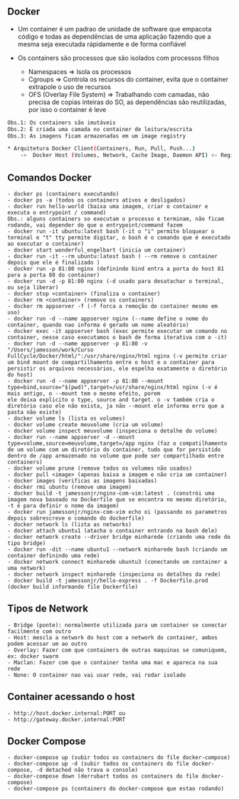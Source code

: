 ## Docker

- Um container é um padrao de unidade de software que empacota código e todas as dependências de uma aplicação fazendo que a mesma seja executada rápidamente e de forma confiável

- Os containers são processos que são isolados com processos filhos
	- Namespaces => Isola os processos
	- Cgroups => Controla os recursos do container, evita que o container extrapole o uso de recursos
	- OFS (Overlay File System) => Trabalhando com camadas, não precisa de copias inteiras do SO, as 		dependências são reutilizadas, por isso o container é leve

```sh	
Obs.1: Os containers são imutáveis
Obs.2: É criada uma camada no container de leitura/escrita
Obs.3: As imagens ficam armazenadas em um image registry
```
```sh
* Arquitetura Docker Client(Containers, Run, Pull, Push...) 	
	->	Docker Host (Volumes, Network, Cache Image, Daemon API)	<- Registry (Images)
```

## Comandos Docker

	- docker ps (containers executando)
	- docker ps -a (todos os containers ativos e desligados)
	- docker run hello-world (baixa uma imagem, criar o container e executa o entrypoint / command)
	Obs.: alguns containers so executam o processo e terminam, não ficam rodando, vai depender do que o entrypoint/command fazem
	- docker run -it ubuntu:latest bash (-it o "i" permite bloquear o terminal e "t" tty permite digitar, o bash é o comando que é executado ao executar o container)
	- docker start wonderful_engelbart (inicia um container)
	- docker run -it --rm ubuntu:latest bash ( --rm remove o container depois que ele é finalizado )
	- docker run -p 81:80 nginx (definindo bind entra a porta do host 81 para a porta 80 do container)
	- docker run -d -p 81:80 nginx (-d usado para desatachar o terminal, ou seja liberar)
	- docker stop <container> (finaliza o container)
	- docker rm <container> (remove os containers)
	- docker rm appserver -f (-f forca a remoção do container mesmo em uso)
	- docker run -d --name appserver nginx (--name define o nome do container, quando nao informa é gerado um nome aleatório)
	- docker exec -it appserver bash (exec permite executar um comando no container, nesse caso executamos o bash de forma iterativa com o -it)
	- docker run -d --name appserver -p 81:80 -v "/Users/jamesson/work/Curso FullCycle/Docker/html/":/usr/share/nginx/html nginx (-v permite criar um bind mount de compartilhamento entre o host e o container para persistir os arquivos necessários, ele espelha exatamente o diretório do host)
	- docker run -d --name appserver -p 81:80 --mount type=bind,source="$(pwd)",target=/usr/share/nginx/html nginx (-v é mais antigo, o --mount tem o mesmo efeito, porem
	ele deixa explicito o type, source and target. o -v também cria o diretório caso ele não exista, ja não --mount ele informa erro que a pasta não existe)
	- docker volume ls (lista os volumes)
	- docker volume create meuvolume (cria um volume)
	- docker volume inspect meuvolume (inspeciona o detalhe do volume)
	- docker run --name appserver -d --mount type=volume,source=meuvolume,target=/app nginx (faz o compatilhamento de um volume com um diretório do container, tudo que for persistido dentro de /app armazenado no volume que pode ser compartilhado entre containers)
	- docker volume prune (remove todos os volumes não usados)
	- docker pull <image> (apenas baixa a imagem e não cria um container)
	- docker images (verificas as imagens baixadas)
	- docker rmi ubuntu (remove uma imagem)
	- docker build -t jamessonjr/nginx-com-vim:latest . (constrói uma imagem nova baseado no Dockerfile que se encontra no mesmo diretório, -t é para definir o nome da imagem)
	- docker run jamessonjr/nginx-com-vim echo oi (passando os parametros depois sobrescreve o comando do dockerfile)
	- docker network ls (lista as networks)
	- docker attach ubuntu1 (atacha o container entrando na bash dele)
	- docker network create --driver bridge minharede (criando uma rede do tipo bridge)
	- docker run -dit --name ubuntu1 --network minharede bash (criando um container definindo uma rede)
	- docker network connect minharede ubuntu3 (conectando um container a uma network)
	- docker network inspect minharede (inspeciona os detalhes da rede)
	- docker build -t jamessonjr/hello-express . -f Dockerfile.prod (docker build informando file Dockerfile)

## Tipos de Network
	- Bridge (ponte): normalmente utilizada para um container se conectar facilmente com outro
	- Host: mescla a network do host com a network do container, ambos podem acessar um ao outro
	- Overlay: Fazer com que containers de outras maquinas se comuniquem, ex: docker swarm
	- Maclan: Fazer com que o container tenha uma mac e apareca na sua rede
	- None: O container nao vai usar rede, vai rodar isolado

## Container acessando o host
	- http://host.docker.internal:PORT ou
	- http://gateway.docker.internal:PORT

## Docker Compose
	- docker-compose up (subir todos os containers do file docker-compose)
	- docker-compose up -d (subir todos os containers do file docker-compose, -d detached não trava o console)
	- docker-compose down (derrubart todos os containers do file docker-compose)
	- docker-compose ps (containers do docker-compose que estao rodando)
